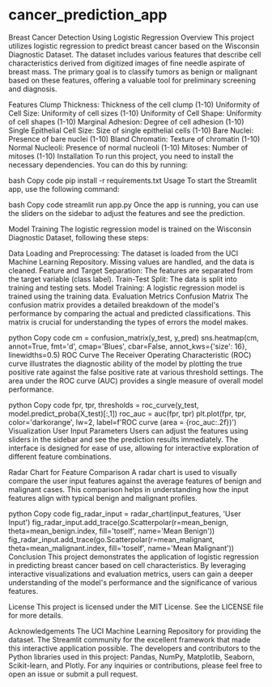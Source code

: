 # cancer_prediction_app

Breast Cancer Detection Using Logistic Regression
Overview
This project utilizes logistic regression to predict breast cancer based on the Wisconsin Diagnostic Dataset. The dataset includes various features that describe cell characteristics derived from digitized images of fine needle aspirate of breast mass. The primary goal is to classify tumors as benign or malignant based on these features, offering a valuable tool for preliminary screening and diagnosis.

Features
Clump Thickness: Thickness of the cell clump (1-10)
Uniformity of Cell Size: Uniformity of cell sizes (1-10)
Uniformity of Cell Shape: Uniformity of cell shapes (1-10)
Marginal Adhesion: Degree of cell adhesion (1-10)
Single Epithelial Cell Size: Size of single epithelial cells (1-10)
Bare Nuclei: Presence of bare nuclei (1-10)
Bland Chromatin: Texture of chromatin (1-10)
Normal Nucleoli: Presence of normal nucleoli (1-10)
Mitoses: Number of mitoses (1-10)
Installation
To run this project, you need to install the necessary dependencies. You can do this by running:

bash
Copy code
pip install -r requirements.txt
Usage
To start the Streamlit app, use the following command:

bash
Copy code
streamlit run app.py
Once the app is running, you can use the sliders on the sidebar to adjust the features and see the prediction.

Model Training
The logistic regression model is trained on the Wisconsin Diagnostic Dataset, following these steps:

Data Loading and Preprocessing: The dataset is loaded from the UCI Machine Learning Repository. Missing values are handled, and the data is cleaned.
Feature and Target Separation: The features are separated from the target variable (class label).
Train-Test Split: The data is split into training and testing sets.
Model Training: A logistic regression model is trained using the training data.
Evaluation Metrics
Confusion Matrix
The confusion matrix provides a detailed breakdown of the model's performance by comparing the actual and predicted classifications. This matrix is crucial for understanding the types of errors the model makes.

python
Copy code
cm = confusion_matrix(y_test, y_pred)
sns.heatmap(cm, annot=True, fmt='d', cmap='Blues', cbar=False, annot_kws={'size': 16}, linewidths=0.5)
ROC Curve
The Receiver Operating Characteristic (ROC) curve illustrates the diagnostic ability of the model by plotting the true positive rate against the false positive rate at various threshold settings. The area under the ROC curve (AUC) provides a single measure of overall model performance.

python
Copy code
fpr, tpr, thresholds = roc_curve(y_test, model.predict_proba(X_test)[:,1])
roc_auc = auc(fpr, tpr)
plt.plot(fpr, tpr, color='darkorange', lw=2, label=f'ROC curve (area = {roc_auc:.2f})')
Visualization
User Input Parameters
Users can adjust the features using sliders in the sidebar and see the prediction results immediately. The interface is designed for ease of use, allowing for interactive exploration of different feature combinations.

Radar Chart for Feature Comparison
A radar chart is used to visually compare the user input features against the average features of benign and malignant cases. This comparison helps in understanding how the input features align with typical benign and malignant profiles.

python
Copy code
fig_radar_input = radar_chart(input_features, 'User Input')
fig_radar_input.add_trace(go.Scatterpolar(r=mean_benign, theta=mean_benign.index, fill='toself', name='Mean Benign'))
fig_radar_input.add_trace(go.Scatterpolar(r=mean_malignant, theta=mean_malignant.index, fill='toself', name='Mean Malignant'))
Conclusion
This project demonstrates the application of logistic regression in predicting breast cancer based on cell characteristics. By leveraging interactive visualizations and evaluation metrics, users can gain a deeper understanding of the model's performance and the significance of various features.

License
This project is licensed under the MIT License. See the LICENSE file for more details.

Acknowledgements
The UCI Machine Learning Repository for providing the dataset.
The Streamlit community for the excellent framework that made this interactive application possible.
The developers and contributors to the Python libraries used in this project: Pandas, NumPy, Matplotlib, Seaborn, Scikit-learn, and Plotly.
For any inquiries or contributions, please feel free to open an issue or submit a pull request.

